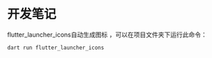 # 开发笔记


flutter_launcher_icons自动生成图标 ，可以在项目文件夹下运行此命令：
```bash
dart run flutter_launcher_icons
```


